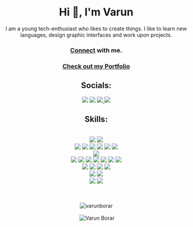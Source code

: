 <h1 align="center"><b>Hi 👋, I'm Varun</b></h1>
<p align="center"> I am a young tech-enthusiast who likes to create things. I like to learn new languages, design graphic interfaces and work upon projects.
</p>

<h3 align="center"><a href="mailto:varunborar@gmail.com">Connect</a> with me.</h3>
<h3 align="center"><a href="http://varunborar.thebigstudio.in/">Check out my Portfolio</a></h3>
<h2 align="center"> Socials:</h3>
<div align="center">
<a href = "https://www.linkedin.com/in/varun-borar/"><img src="https://img.shields.io/badge/LinkedIn-0077B5?style=for-the-badge&logo=linkedin&logoColor=white" /></a>
<a href="https://www.codechef.com/users/varunborar"><img src="https://img.shields.io/badge/Codechef-%23B92B27.svg?&style=for-the-badge&logo=Codechef&logoColor=white" /></a>
<a href="https://leetcode.com/varunborar/"><img src="https://img.shields.io/badge/-LeetCode-FFA116?style=for-the-badge&logo=LeetCode&logoColor=black" /> </a>
<a href="https://medium.com/@varunborar"><img src="https://img.shields.io/badge/Medium-12100E?style=for-the-badge&logo=medium&logoColor=white" /> </a>
</div>
<h2 align="center">Skills:</h2>
<br>
<div align="center">
        <img src="https://img.shields.io/badge/java-%23ED8B00.svg?style=for-the-badge&logo=java&logoColor=white" />
        <img src="https://img.shields.io/badge/spring-%236DB33F.svg?style=for-the-badge&logo=spring&logoColor=white" />
        <br />
        <img src="https://img.shields.io/badge/Python-3776AB?style=for-the-badge&logo=python&logoColor=white" />
        <img src="https://img.shields.io/badge/Jupyter-F37626.svg?&style=for-the-badge&logo=Jupyter&logoColor=white" />
        <img src="https://img.shields.io/badge/SciPy-654FF0?style=for-the-badge&logo=SciPy&logoColor=white" />
        <img src="https://img.shields.io/badge/SciPy-654FF0?style=for-the-badge&logo=SciPy&logoColor=white" />
        <img src="https://img.shields.io/badge/Pandas-2C2D72?style=for-the-badge&logo=pandas&logoColor=white" />
        <img src="https://img.shields.io/badge/Markdown-000000?style=for-the-badge&logo=markdown&logoColor=white" />
        <br />
        <img src="https://img.shields.io/badge/C%2B%2B-00599C?style=for-the-badge&logo=c%2B%2B&logoColor=white" />
        <br />
        <img src="https://img.shields.io/badge/javascript-%23323330.svg?style=for-the-badge&logo=javascript&logoColor=%23F7DF1E" />
        <img src="https://img.shields.io/badge/css3-%231572B6.svg?style=for-the-badge&logo=css3&logoColor=white" />
        <img src="https://img.shields.io/badge/bootstrap-%23563D7C.svg?style=for-the-badge&logo=bootstrap&logoColor=white" />
        <img src="https://img.shields.io/badge/Node.js-339933?style=for-the-badge&logo=nodedotjs&logoColor=white" />
        <img src="https://img.shields.io/badge/express.js-%23404d59.svg?style=for-the-badge&logo=express&logoColor=%2361DAFB" />
        <img src="https://img.shields.io/badge/react-%2320232a.svg?style=for-the-badge&logo=react&logoColor=%2361DAFB" />
        <img src="https://img.shields.io/badge/Redux-593D88?style=for-the-badge&logo=redux&logoColor=white" />
        <br />
        <img src="https://img.shields.io/badge/MongoDB-%234ea94b.svg?style=for-the-badge&logo=mongodb&logoColor=white" />
        <img src="https://img.shields.io/badge/json-5E5C5C?style=for-the-badge&logo=json&logoColor=white" />
        <img src="https://img.shields.io/badge/MySQL-00000F?style=for-the-badge&logo=mysql&logoColor=white" />
        <img src="https://img.shields.io/badge/SQLite-07405E?style=for-the-badge&logo=sqlite&logoColor=white" />
        <br />
        <img src="https://img.shields.io/badge/Amazon_AWS-232F3E?style=for-the-badge&logo=amazon-aws&logoColor=white" />
        <img src="https://img.shields.io/badge/Google_Cloud-4285F4?style=for-the-badge&logo=google-cloud&logoColor=white" />
        <br />
        <img src="https://img.shields.io/badge/Adobe%20Illustrator-FF9A00?style=for-the-badge&logo=adobe%20illustrator&logoColor=white" />
        <img src="https://img.shields.io/badge/Canva-%2300C4CC.svg?&style=for-the-badge&logo=Canva&logoColor=white">
</div>
<br><br>
<div align="center">

<p><img align="center" src="https://github-readme-streak-stats.herokuapp.com?user=varunborar&theme=react" alt="varunborar" /></p>

<p>&nbsp;<img src="https://github-readme-stats.vercel.app/api?username=varunborar&show_icons=true&theme=react&count_private=true&include_all_commits=true" alt="Varun Borar" align="center" /></p>
</div>
